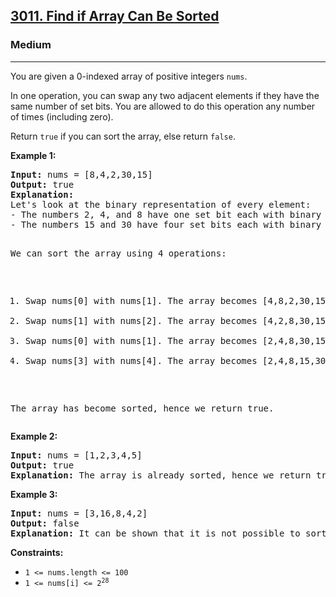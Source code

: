 <h2><a href="https://leetcode.com/problems/find-if-array-can-be-sorted">3011. Find if Array Can Be Sorted</a></h2>
<h3>Medium</h3>
<hr>
<p>You are given a 0-indexed array of positive integers <code>nums</code>.</p>

<p>In one operation, you can swap any two adjacent elements if they have the same number of set bits. You are allowed to do this operation any number of times (including zero).</p>

<p>Return <code>true</code> if you can sort the array, else return <code>false</code>.</p>

<p><strong>Example 1:</strong></p>
<pre>
<strong>Input:</strong> nums = [8,4,2,30,15]
<strong>Output:</strong> true
<strong>Explanation:</strong> 
Let's look at the binary representation of every element:
- The numbers 2, 4, and 8 have one set bit each with binary representation "10", "100", and "1000" respectively.
- The numbers 15 and 30 have four set bits each with binary representation "1111" and "11110".

We can sort the array using 4 operations:
1. Swap nums[0] with nums[1]. The array becomes [4,8,2,30,15].
2. Swap nums[1] with nums[2]. The array becomes [4,2,8,30,15].
3. Swap nums[0] with nums[1]. The array becomes [2,4,8,30,15].
4. Swap nums[3] with nums[4]. The array becomes [2,4,8,15,30].

The array has become sorted, hence we return true.
</pre>

<p><strong>Example 2:</strong></p>
<pre>
<strong>Input:</strong> nums = [1,2,3,4,5]
<strong>Output:</strong> true
<strong>Explanation:</strong> The array is already sorted, hence we return true.
</pre>

<p><strong>Example 3:</strong></p>
<pre>
<strong>Input:</strong> nums = [3,16,8,4,2]
<strong>Output:</strong> false
<strong>Explanation:</strong> It can be shown that it is not possible to sort the input array using any number of operations.
</pre>

<p><strong>Constraints:</strong></p>
<ul>
<li><code>1 <= nums.length <= 100</code></li>
<li><code>1 <= nums[i] <= 2<sup>28</sup></code></li>
</ul>
